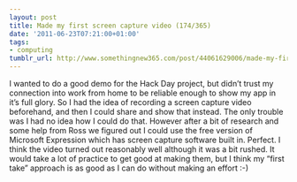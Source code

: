 ```yaml
---
layout: post
title: Made my first screen capture video (174/365)
date: '2011-06-23T07:21:00+01:00'
tags:
- computing
tumblr_url: http://www.somethingnew365.com/post/44061629006/made-my-first-screen-capture-video-174365
---
```

I wanted to do a good demo for the Hack Day project, but didn’t trust my connection into work from home to be reliable enough to show my app in it’s full glory. So I had the idea of recording a screen capture video beforehand, and then I could share and show that instead.
The only trouble was I had no idea how I could do that. However after a bit of research and some help from Ross we figured out I could use the free version of Microsoft Expression which has screen capture software built in. Perfect.
I think the video turned out reasonably well although it was a bit rushed. It would take a lot of practice to get good at making them, but I think my “first take” approach is as good as I can do without making an effort :-)

